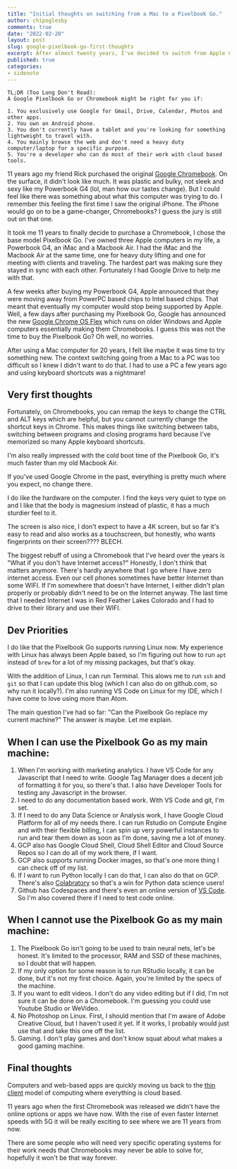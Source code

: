 ```yaml
---
title: "Initial thoughts on switching from a Mac to a Pixelbook Go."
author: chipoglesby
comments: true
date: "2022-02-20"
layout: post
slug: google-pixelbook-go-first-thoughts
excerpt: After almost twenty years, I've decided to switch from Apple Computers a Google Pixelbook Go. Is it going to work for all of my needs?
published: true
categories:
- sidenote
---
```


```
TL;DR (Too Long Don't Read):
A Google Pixelbook Go or Chromebook might be right for you if:
 
1. You exclusively use Google for Gmail, Drive, Calendar, Photos and other apps.
2. You own an Android phone.
3. You don't currently have a tablet and you're looking for something lightweight to travel with.
4. You mainly browse the web and don't need a heavy duty computer/laptop for a specific purpose.
5. You're a developer who can do most of their work with cloud based tools.
```
 
11 years ago my friend Rick purchased the original
[Google Chromebook](https://en.wikipedia.org/wiki/Chromebook). On the surface,
it didn't look like much. It was plastic and bulky, not sleek and sexy like my
Powerbook G4 (lol, man how our tastes change). But I could feel like there
was something about what this computer was trying to do. I remember this feeling
the first time I saw the original iPhone. The iPhone would go on to be a
game-changer, Chromebooks? I guess the jury is still out on that one.
 
It took me 11 years to finally decide to purchase a Chromebook, I chose the base
model Pixelbook Go. I've owned three Apple computers in my life, a Powerbook G4,
an iMac and a Macbook Air. I had the iMac and the Macbook Air at the same time, one
for heavy duty lifting and one for meeting with clients and traveling. The hardest
part was making sure they stayed in sync with each other. Fortunately I had Google Drive
to help me with that.
 
A few weeks after buying my Powerbook G4, Apple announced that they were moving away
from PowerPC based chips to Intel based chips. That meant that eventually my computer
would stop being supported by Apple. Well, a few days after purchasing my Pixelbook Go,
Google has announced the new [Google Chrome OS Flex](https://chromeenterprise.google/os/chromeosflex/)
which runs on older Windows and Apple computers essentially making them Chromebooks.
I guess this was not the time to buy the Pixelbook Go? Oh well, no worries.
 
After using a Mac computer for 20 years, I felt like maybe it was time to try
something new. The context switching going from a Mac to a PC was too difficult
so I knew I didn't want to do that. I had to use a PC a few years ago and
using keyboard shortcuts was a nightmare!
 
## Very first thoughts
 
Fortunately, on Chromebooks, you can remap the keys to change the CTRL and ALT
keys which are helpful, but you cannot currently change the shortcut keys in
Chrome. This makes things like switching between tabs, switching between programs
and closing programs hard because I've memorized so many Apple keyboard shortcuts.
 
I'm also really impressed with the cold boot time of the Pixelbook Go, it's much
faster than my old Macbook Air.
 
If you've used Google Chrome in the past, everything is pretty much where you expect, no change there.
 
I do like the hardware on the computer. I find the keys very quiet to type on
and I like that the body is magnesium instead of plastic, it has a much
sturdier feel to it.
 
The screen is also nice, I don't expect to have a 4K screen, but so far it's
easy to read and also works as a touchscreen, but honestly, who wants fingerprints
on their screen???? BLECH.
 
The biggest rebuff of using a Chromebook that I've heard over the years is
"What if you don't have Internet access?" Honestly, I don't think that matters
anymore. There's hardly anywhere that I go where I have zero internet access.
Even our cell phones sometimes have better Internet than some WIFI. If I'm
somewhere that doesn't have Internet, I either didn't plan properly or probably
didn't need to be on the Internet anyway. The last time that I needed Internet
I was in Red Feather Lakes Colorado and I had to drive to their library and use
their WIFI.
 
## Dev Priorities
 
I do like that the Pixelbook Go supports running Linux now. My experience with
Linux has always been Apple based, so I'm figuring out how to run `apt` instead
of `brew` for a lot of my missing packages, but that's okay.
 
With the addition of Linux, I can run Terminal. This alows me to run `ssh`
and `git` so that I can update this blog
(which I can also do on github.com, so why run it locally?). I'm also running
VS Code on Linux for my IDE, which I have come to love using more than Atom.
 
The main question I've had so far: "Can the Pixelbook Go replace my current machine?"
The answer is maybe. Let me explain.
 
## When I can use the Pixelbook Go as my main machine:
 
1. When I'm working with marketing analytics. I have VS Code for any
Javascript that I need to write. Google Tag Manager does a decent job of
formatting it for you, so there's that. I also have Developer Tools for testing
any Javascript in the browser.
2. I need to do any documentation based work. With VS Code and git, I'm set.
3. If I need to do any Data Science or Analysis work, I have Google Cloud
Platform for all of my needs there. I can run Rstudio on Compute Engine and
with their flexible billing, I can spin up very powerful instances to run and
tear them down as soon as I'm done, saving me a lot of money.
4. GCP also has Google Cloud Shell, Cloud Shell Editor and Cloud Source Repos
so I can do all of my work there, if I want.
5. GCP also supports running Docker images, so that's one more thing I can
check off of my list.
6. If I want to run Python locally I can do that, I can also do that on GCP.
There's also [Colabratory](https://colab.research.google.com/) so that's a win
for Python data science users!
7. Github has Codespaces and there's even an online version of [VS Code](https://vscode.dev/).
So I'm also covered there if I need to test code online.
 
## When I cannot use the Pixelbook Go as my main machine:
1. The Pixelbook Go isn't going to be used to train neural nets, let's be honest.
It's limited to the processor, RAM and SSD of these machines, so I doubt that will
happen.
3. If my only option for some reason is to run RStudio locally, it can be done,
but it's not my first choice. Again, you're limited by the specs of the machine.
4. If you want to edit videos. I don't do any video editing but if I did, I'm
not sure it can be done on a Chromebook. I'm guessing you could use Youtube Studio
or WeVideo.
5. No Photoshop on Linux. First, I should mention that I'm aware of Adobe Creative
Cloud, but I haven't used it yet. If it works, I probably would just use that and
take this one off the list.
6. Gaming. I don't play games and don't know squat about what makes a good gaming machine.
 
## Final thoughts
Computers and web-based apps are quickly moving us back to
the [thin client](https://en.wikipedia.org/wiki/Thin_client) model of computing
where everything is cloud based.
 
11 years ago when the first Chromebook was released we didn't have the
online options or apps we have now. With the rise of even faster Internet speeds with 5G
it will be really exciting to see where we are 11 years from now.
 
There are some people who will need very specific operating systems for their work needs that
Chromebooks may never be able to solve for, hopefully it won't be that way
forever.
